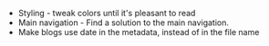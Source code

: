 * Styling - tweak colors until it's pleasant to read
* Main navigation - Find a solution to the main navigation.
* Make blogs use date in the metadata, instead of in the file name